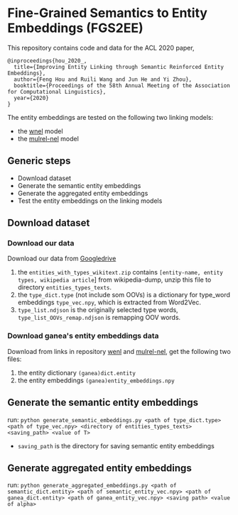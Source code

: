 # Fine-Grained Semantics to Entity Embeddings (FGS2EE)
This repository contains code and data for the ACL 2020 paper,
```
@inproceedings{hou_2020_,
  title={Improving Entity Linking through Semantic Reinforced Entity Embeddings},
  author={Feng Hou and Ruili Wang and Jun He and Yi Zhou},
  booktitle={Proceedings of the 58th Annual Meeting of the Association for Computational Linguistics},
  year={2020}
}
```
The entity embeddings are tested on the following two linking models:
* the [wnel](https://github.com/lephong/wnel) model
* the [mulrel-nel](https://github.com/lephong/mulrel-nel) model


## Generic steps
* Download dataset
* Generate the semantic entity embeddings
* Generate the aggregated entity embeddings
* Test the entity embeddings on the linking models

## Download dataset
### Download our data
Download our data from [Googledrive](https://drive.google.com/open?id=1OtLnrH4SpDzdNNcuca-DdXCMwsDPsG3B)
1) the `entities_with_types_wikitext.zip` contains `[entity-name, entity types, wikipedia article`] from wikipedia-dump, unzip this file to directory `entities_types_texts`.
2) the `type_dict.type` (not include som OOVs) is a dictionary for type_word embeddings `type_vec.npy`, which is extracted from Word2Vec.
3) `type_list.ndjson` is the originally selected type words, `type_list_OOVs_remap.ndjson` is remapping OOV words.

### Download ganea's entity embeddings data
Download from links in repository [wenl](https://github.com/lephong/wnel) and [mulrel-nel](https://github.com/lephong/), get the following two files:
1) the entity dictionary `(ganea)dict.entity`
2) the entity embeddings `(ganea)entity_embeddings.npy`

## Generate the semantic entity embeddings
run: `python generate_semantic_embeddings.py <path of type_dict.type> <path of type_vec.npy> <directory of entities_types_texts> <saving_path> <value of T>`
* `saving_path` is the directory for saving semantic entity embeddings

## Generate aggregated entity embeddings
run: `python generate_aggregated_embeddings.py <path of semantic_dict.entity> <path of semantic_entity_vec.npy> <path of ganea_dict.entity> <path of ganea_entity_vec.npy> <saving path> <value of alpha>`

